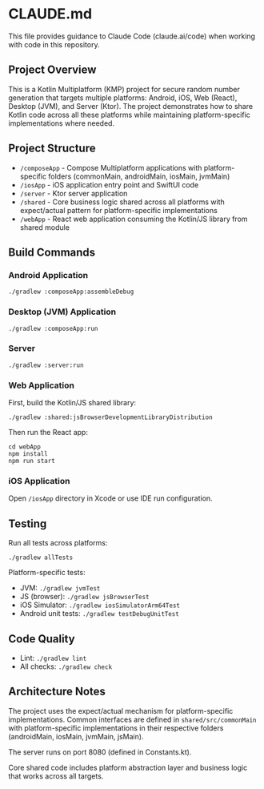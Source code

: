 # CLAUDE.md

This file provides guidance to Claude Code (claude.ai/code) when working with code in this repository.

## Project Overview

This is a Kotlin Multiplatform (KMP) project for secure random number generation that targets multiple platforms: Android, iOS, Web (React), Desktop (JVM), and Server (Ktor). The project demonstrates how to share Kotlin code across all these platforms while maintaining platform-specific implementations where needed.

## Project Structure

- `/composeApp` - Compose Multiplatform applications with platform-specific folders (commonMain, androidMain, iosMain, jvmMain)
- `/iosApp` - iOS application entry point and SwiftUI code
- `/server` - Ktor server application
- `/shared` - Core business logic shared across all platforms with expect/actual pattern for platform-specific implementations
- `/webApp` - React web application consuming the Kotlin/JS library from shared module

## Build Commands

### Android Application
```shell
./gradlew :composeApp:assembleDebug
```

### Desktop (JVM) Application
```shell
./gradlew :composeApp:run
```

### Server
```shell
./gradlew :server:run
```

### Web Application
First, build the Kotlin/JS shared library:
```shell
./gradlew :shared:jsBrowserDevelopmentLibraryDistribution
```

Then run the React app:
```shell
cd webApp
npm install
npm run start
```

### iOS Application
Open `/iosApp` directory in Xcode or use IDE run configuration.

## Testing

Run all tests across platforms:
```shell
./gradlew allTests
```

Platform-specific tests:
- JVM: `./gradlew jvmTest`
- JS (browser): `./gradlew jsBrowserTest`
- iOS Simulator: `./gradlew iosSimulatorArm64Test`
- Android unit tests: `./gradlew testDebugUnitTest`

## Code Quality

- Lint: `./gradlew lint`
- All checks: `./gradlew check`

## Architecture Notes

The project uses the expect/actual mechanism for platform-specific implementations. Common interfaces are defined in `shared/src/commonMain` with platform-specific implementations in their respective folders (androidMain, iosMain, jvmMain, jsMain).

The server runs on port 8080 (defined in Constants.kt).

Core shared code includes platform abstraction layer and business logic that works across all targets.